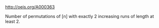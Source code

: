 http://oeis.org/A000363

Number of permutations of [n] with exactly 2 increasing runs of length at least 2.
